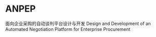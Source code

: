 # ANPEP
面向企业采购的自动谈判平台设计与开发
Design and Development of an Automated Negotiation Platform for Enterprise Procurement